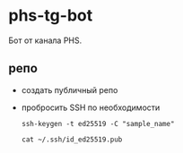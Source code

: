 # phs-tg-bot
Бот от канала PHS.

## репо

- создать публичный репо
- пробросить SSH по необходимости

    `ssh-keygen -t ed25519 -C "sample_name"`

    `cat ~/.ssh/id_ed25519.pub`

